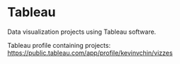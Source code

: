 # Tableau
Data visualization projects using Tableau software.

Tableau profile containing projects:
https://public.tableau.com/app/profile/kevinvchin/vizzes
